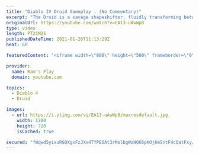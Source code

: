 ```yaml
---
title: "Diablo IV Druid Gameplay . (No Commentary)"
excerpt: "The Druid is a savage shapeshifter, fluidly transforming between the forms of a towering bear or a vicious werewolf to fight alongside the creatures of the wild."
originalUrl: https://youtube.com/watch?v=EA13-uAwWp8
type: video
length: PT21M2S
publishedDateTime: 2021-01-26T11:13:29Z
heat: 60

featuredContent: "<iframe width=\"800\" height=\"500\" frameborder=\"0\" src=\"https://www.youtube.com/embed/EA13-uAwWp8\" allow=\"accelerometer; autoplay; encrypted-media; gyroscope; picture-in-picture\" allowfullscreen></iframe>"

provider:
  name: Ram's Play
  domain: youtube.com

topics:
  - Diablo 4
  - Druid

images:
  - url: https://i.ytimg.com/vi/EA13-uAwWp8/maxresdefault.jpg
    width: 1280
    height: 720
    isCached: true

secured: "fWqwd5yixuRGOXgxFzJXx4TYPEOAt3rMolbgWzHOK6pKOj6mSntF4cQatFxy/3U7EHiPOeggb1SccQRwUn7z1T0KacDWEObiNhcYKnSDkUjIU2qIot0WZ8G2+HnvsQgy8AlvHwdL0RclLlcLjnLv3hx9rFD1wAR+QFnUaE3V+GC0pPUscTF2ytPWqLUoz2Xx0afV+ViezEOTmLl2R7gYLor/jKa7TSGmP5iUiZMrWA9Hn6tj5lKmJG3PY8EJfh1Nc9rc7ZEHYKu/ePl7ECxz3n/U1F5PPxQsgqWbFAgyIy1HNUQuliVAxhmaXZaCvb9K+XxVzmX9y5yJzylFSM/pPi26a76Fv/H3oJU3w0IuRN5B7C70VBqi9ZCgH6xEPhGXyrV9lVv5Yeyj4PnGKKCkIIjHF0dzkpwvhbd8OHhcnX8YKjiAf+ufUBSJLabdUdju;7LUxCFzvNEsSUlxM3SF4Uw=="
---
```


